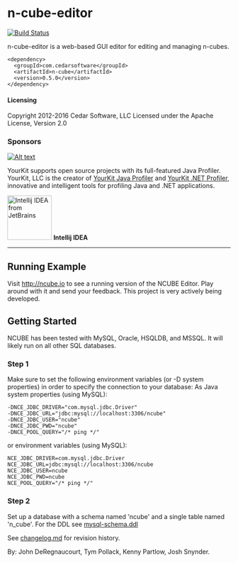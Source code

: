 n-cube-editor
=============
[![Build Status](https://travis-ci.org/jdereg/n-cube-editor.svg?branch=master)](https://travis-ci.org/jdereg/n-cube-editor)

n-cube-editor is a web-based GUI editor for editing and managing n-cubes.

```
<dependency>
  <groupId>com.cedarsoftware</groupId>
  <artifactId>n-cube</artifactId>
  <version>0.5.0</version>
</dependency>
```
#### Licensing
Copyright 2012-2016 Cedar Software, LLC
Licensed under the Apache License, Version 2.0

### Sponsors
[![Alt text](https://www.yourkit.com/images/yklogo.png "YourKit")](https://www.yourkit.com/.net/profiler/index.jsp)

YourKit supports open source projects with its full-featured Java Profiler.
YourKit, LLC is the creator of <a href="https://www.yourkit.com/java/profiler/index.jsp">YourKit Java Profiler</a>
and <a href="https://www.yourkit.com/.net/profiler/index.jsp">YourKit .NET Profiler</a>,
innovative and intelligent tools for profiling Java and .NET applications.

<a href="https://www.jetbrains.com/idea/"><img alt="Intellij IDEA from JetBrains" src="https://s-media-cache-ak0.pinimg.com/236x/bd/f4/90/bdf49052dd79aa1e1fc2270a02ba783c.jpg" data-canonical-src="https://s-media-cache-ak0.pinimg.com/236x/bd/f4/90/bdf49052dd79aa1e1fc2270a02ba783c.jpg" width="100" height="100" /></a>
**Intellij IDEA**
___

## Running Example
Visit http://ncube.io to see a running version of the NCUBE Editor.  Play around with it and send your feedback.  This project is very actively being developed.

## Getting Started

NCUBE has been tested with MySQL, Oracle, HSQLDB, and MSSQL.  It will likely run on all other SQL databases.
  
### Step 1
Make sure to set the following environment variables (or -D system properties) in order to specify the connection to your database:
As Java system properties (using MySQL):

    -DNCE_JDBC_DRIVER="com.mysql.jdbc.Driver"
    -DNCE_JDBC_URL="jdbc:mysql://localhost:3306/ncube"
    -DNCE_JDBC_USER="ncube" 
    -DNCE_JDBC_PWD="ncube" 
    -DNCE_POOL_QUERY="/* ping */"

or environment variables (using MySQL):

    NCE_JDBC_DRIVER=com.mysql.jdbc.Driver
    NCE_JDBC_URL=jdbc:mysql://localhost:3306/ncube
    NCE_JDBC_USER=ncube
    NCE_JDBC_PWD=ncube
    NCE_POOL_QUERY="/* ping */"

### Step 2
Set up a database with a schema named 'ncube' and a single table named 'n_cube'.  For the DDL see [mysql-schema.ddl](https://github.com/jdereg/n-cube/blob/master/src/test/resources/ddl/mysql-schema.sql)

See [changelog.md](/changelog.md) for revision history.

By: John DeRegnaucourt, Tym Pollack, Kenny Partlow, Josh Snynder.
